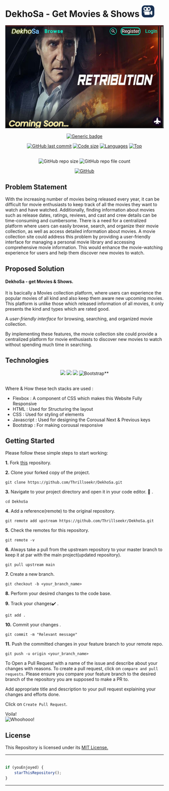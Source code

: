 # DekhoSa - Get Movies & Shows <img src="https://github.com/Thrillseekr/DekhoSa/blob/main/Movies/favicon.jpg"  width="40"/>

![Screenshot](https://github.com/Thrillseekr/DekhoSa/blob/main/Movies/Readme1.JPG)

<div align="center">

[![Generic badge](https://img.shields.io/badge/view-demo-blue?style=for-the-badge&label=View%20Demo)](https://thrillseekr.github.io/DekhoSa/)

</div> 

<div align="center">
 
[![GitHub last commit](https://img.shields.io/github/last-commit/Thrillseekr/DekhoSa?style=for-the-badge&logo=git)](https://github.com/Thrillseekr/) 
[![Code size](https://img.shields.io/github/languages/code-size/Thrillseekr/DekhoSa?style=for-the-badge)](https://github.com/Thrillseekr/DekhoSa)
[![Languages](https://img.shields.io/github/languages/count/Thrillseekr/DekhoSa?style=for-the-badge)](https://github.com/Thrillseekr/DekhoSa)
[![Top](https://img.shields.io/github/languages/top/Thrillseekr/DekhoSa?style=for-the-badge&label=Top%20Languages)](https://github.com/Thrillseekr/DekhoSa)

</div> 

<br>

<div align="center">
    <img alt="GitHub repo size" src="https://img.shields.io/github/repo-size/Thrillseekr/DekhoSa?label=Repo%20Size&logo=github&logoColor=white&style=plastic"/>
   <img alt="GitHub repo file count" src="https://img.shields.io/github/directory-file-count/Thrillseekr/DekhoSa?style=plastic"/>
 
  [![GitHub](https://img.shields.io/github/license/Thrillseekr/DekhoSa?style=plastic)](https://github.com/Thrillseekr/DekhoSa/blob/master/LICENSE)
</div> 

## Problem Statement 

With the increasing number of movies being released every year, it can be difficult for movie enthusiasts to keep track of all the movies they want to watch and have watched. Additionally, finding information about movies such as release dates, ratings, reviews, and cast and crew details can be time-consuming and cumbersome. There is a need for a centralized platform where users can easily browse, search, and organize their movie collection, as well as access detailed information about movies. A movie collection site could address this problem by providing a user-friendly interface for managing a personal movie library and accessing comprehensive movie information. This would enhance the movie-watching experience for users and help them discover new movies to watch.

## Proposed Solution 

#### DekhoSa - get Movies & Shows.
It is bacically a Movies collection platform, where users can experience the popular movies of all kind and also keep them aware new upcoming movies.
This platform is unlike those which released information of all movies, it only presents the kind and types which are rated good.

A *user-friendly interface* for browsing, searching, and organized movie collection.

By implementing these features, the movie collection site could provide a centralized platform for movie enthusiasts to discover new movies to watch without spending much time in searching.


## Technologies
<div align="center">
   <img src="https://img.shields.io/badge/HTML5-E34F26?style=for-the-badge&logo=html5&logoColor=white" />
   <img src="https://img.shields.io/badge/CSS-239120?&style=for-the-badge&logo=css3&logoColor=white" />
   <img src="https://img.shields.io/badge/JavaScript-F7DF1E?style=for-the-badge&logo=javascript&logoColor=black" />
<img alt="Bootstrap**" src="https://img.shields.io/badge/bootstrap%20-%23563D7C.svg?&style=for-the-badge&logo=bootstrap&logoColor=white"/>
</div>
<br>
   
Where & How these tech stacks are used :

   - Flexbox : A component of CSS which makes this Website Fully Responsive
   - HTML : Used for Structuring the layout
   - CSS : Used for styling of elements
   - Javascript : Used for designing the Corousal Next & Previous keys
   - Bootstrap : For making corousal responsive





## Getting Started
Please follow these simple steps to start working:<br>

**1.**  Fork [this](https://github.com/Thrillseekr/DekhoSa.git) repository.

**2.**  Clone your forked copy of the project.

```
git clone https://github.com/Thrillseekr/DekhoSa.git
```

**3.** Navigate to your project directory and open it in your code editor. :file_folder: .

```
cd DekhoSa
```

**4.** Add a reference(remote) to the original repository.

```
git remote add upstream https://github.com/Thrillseekr/DekhoSa.git
```

**5.** Check the remotes for this repository.
```
git remote -v
```

**6.** Always take a pull from the upstream repository to your master branch to keep it at par with the main project(updated repository).

```
git pull upstream main
```

**7.** Create a new branch.

```
git checkout -b <your_branch_name>
```

**8.** Perform your desired changes to the code base.


**9.** Track your changes:heavy_check_mark: .

```
git add . 
```

**10.** Commit your changes .

```
git commit -m "Relevant message"
```

**11.** Push the committed changes in your feature branch to your remote repo.
```
git push -u origin <your_branch_name>
```

 To Open a Pull Request with a name of the issue and describe about your changes with reasons. To create a pull request, click on `compare and pull requests`. Please ensure you compare your feature branch to the desired branch of the repository you are supposed to make a PR to.

Add appropriate title and description to your pull request explaining your changes and efforts done.

Click on `Create Pull Request`.


 Voila!<br>
![Whoohooo!](https://media3.giphy.com/media/sgswHaZw5yklq/giphy.gif?cid=ecf05e4752791acvsi719im8d4lib8z33uxbga6secdplwq2&rid=giphy.gif)

## License
This Repository is licensed under its [MIT License.](https://github.com/Thrillseekr/DekhoSa/blob/main/LICENSE)


---------

```javascript

if (youEnjoyed) {
    starThisRepository();
}

```

-----------




